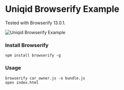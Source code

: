 # Uniqid Browserify Example
Tested with Browserify 13.0.1.

![Uniqid Browserify Example](http://i.imgur.com/ubwYKEt.png)

### Install Browserify
```
npm install browserify -g
```

### Usage
```
browserify car_owner.js -o bundle.js
open index.html
```

